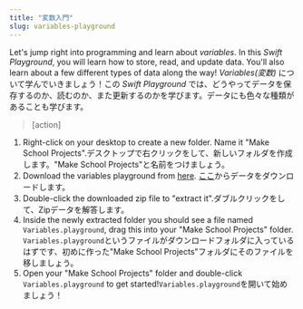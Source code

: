 ```yaml
---
title: "変数入門"
slug: variables-playground
---
```


Let's jump right into programming and learn about _variables_. In this _Swift Playground_, you will learn how to store, read, and update data. You'll also learn about a few different types of data along the way!
_Variables(変数)_ について学んでいきましょう！この _Swift Playground_ では、どうやってデータを保存するのか、読むのか、また更新するのかを学びます。データにも色々な種類があることも学びます。

> [action]
>
1. Right-click on your desktop to create a new folder. Name it "Make School Projects".デスクトップで右クリックをして、新しいフォルダを作成します。"Make School Projects"と名前をつけましょう。
1. Download the variables playground from [here](https://github.com/MakeSchool-Tutorials/Intro-Variables-Swift-Playground/archive/swift4.zip).
[ここ]()からデータをダウンロードします。
1. Double-click the downloaded zip file to "extract it".ダブルクリックをして、Zipデータを解答します。
1. Inside the newly extracted folder you should see a file named `Variables.playground`, drag this into your "Make School Projects" folder.
`Variables.playground`というファイルがダウンロードフォルダに入っているはずです、初めに作った"Make School Projects"フォルダにそのファイルを移しましょう。
1. Open your "Make School Projects" folder and double-click `Variables.playground` to get started!`Variables.playground`を開いて始めましょう！
